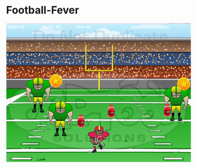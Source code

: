 # Football-Fever
<img src="https://github.com/ssegars7315/Football-Fever/blob/master/FootballFever/Capture%201.PNG">
